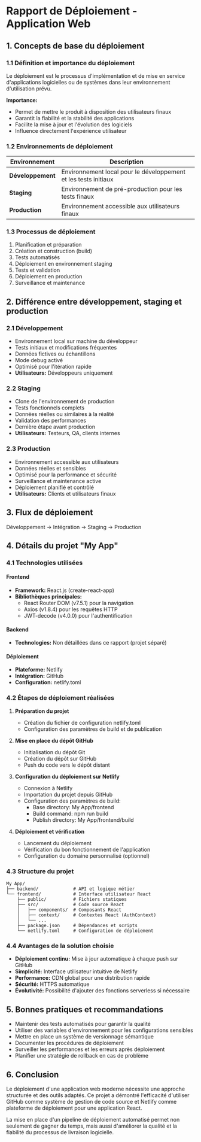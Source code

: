 # Rapport de Déploiement - Application Web

## 1. Concepts de base du déploiement

### 1.1 Définition et importance du déploiement

Le déploiement est le processus d'implémentation et de mise en service d'applications logicielles ou de systèmes dans leur environnement d'utilisation prévu.

**Importance:**
- Permet de mettre le produit à disposition des utilisateurs finaux
- Garantit la fiabilité et la stabilité des applications
- Facilite la mise à jour et l'évolution des logiciels
- Influence directement l'expérience utilisateur

### 1.2 Environnements de déploiement

| Environnement | Description |
|---------------|-------------|
| **Développement** | Environnement local pour le développement et les tests initiaux |
| **Staging** | Environnement de pré-production pour les tests finaux |
| **Production** | Environnement accessible aux utilisateurs finaux |

### 1.3 Processus de déploiement

1. Planification et préparation
2. Création et construction (build)
3. Tests automatisés
4. Déploiement en environnement staging
5. Tests et validation
6. Déploiement en production
7. Surveillance et maintenance

## 2. Différence entre développement, staging et production

### 2.1 Développement
- Environnement local sur machine du développeur
- Tests initiaux et modifications fréquentes
- Données fictives ou échantillons
- Mode debug activé
- Optimisé pour l'itération rapide
- **Utilisateurs:** Développeurs uniquement

### 2.2 Staging
- Clone de l'environnement de production
- Tests fonctionnels complets
- Données réelles ou similaires à la réalité
- Validation des performances
- Dernière étape avant production
- **Utilisateurs:** Testeurs, QA, clients internes

### 2.3 Production
- Environnement accessible aux utilisateurs
- Données réelles et sensibles
- Optimisé pour la performance et sécurité
- Surveillance et maintenance active
- Déploiement planifié et contrôlé
- **Utilisateurs:** Clients et utilisateurs finaux

## 3. Flux de déploiement
Développement → Intégration → Staging → Production

## 4. Détails du projet "My App"

### 4.1 Technologies utilisées

#### Frontend
- **Framework:** React.js (create-react-app)
- **Bibliothèques principales:**
  - React Router DOM (v7.5.1) pour la navigation
  - Axios (v1.8.4) pour les requêtes HTTP
  - JWT-decode (v4.0.0) pour l'authentification

#### Backend
- **Technologies:** Non détaillées dans ce rapport (projet séparé)

#### Déploiement
- **Plateforme:** Netlify
- **Intégration:** GitHub
- **Configuration:** netlify.toml

### 4.2 Étapes de déploiement réalisées

1. **Préparation du projet**
   - Création du fichier de configuration netlify.toml
   - Configuration des paramètres de build et de publication

2. **Mise en place du dépôt GitHub**
   - Initialisation du dépôt Git
   - Création du dépôt sur GitHub
   - Push du code vers le dépôt distant

3. **Configuration du déploiement sur Netlify**
   - Connexion à Netlify
   - Importation du projet depuis GitHub
   - Configuration des paramètres de build:
     - Base directory: My App/frontend
     - Build command: npm run build
     - Publish directory: My App/frontend/build

4. **Déploiement et vérification**
   - Lancement du déploiement
   - Vérification du bon fonctionnement de l'application
   - Configuration du domaine personnalisé (optionnel)

### 4.3 Structure du projet

```
My App/
├── backend/             # API et logique métier
└── frontend/            # Interface utilisateur React
    ├── public/          # Fichiers statiques
    ├── src/             # Code source React
    │   ├── components/  # Composants React
    │   ├── context/     # Contextes React (AuthContext)
    │   └── ...
    ├── package.json     # Dépendances et scripts
    └── netlify.toml     # Configuration de déploiement
```

### 4.4 Avantages de la solution choisie

- **Déploiement continu:** Mise à jour automatique à chaque push sur GitHub
- **Simplicité:** Interface utilisateur intuitive de Netlify
- **Performance:** CDN global pour une distribution rapide
- **Sécurité:** HTTPS automatique
- **Évolutivité:** Possibilité d'ajouter des fonctions serverless si nécessaire

## 5. Bonnes pratiques et recommandations

- Maintenir des tests automatisés pour garantir la qualité
- Utiliser des variables d'environnement pour les configurations sensibles
- Mettre en place un système de versionnage sémantique
- Documenter les procédures de déploiement
- Surveiller les performances et les erreurs après déploiement
- Planifier une stratégie de rollback en cas de problème

## 6. Conclusion

Le déploiement d'une application web moderne nécessite une approche structurée et des outils adaptés. Ce projet a démontré l'efficacité d'utiliser GitHub comme système de gestion de code source et Netlify comme plateforme de déploiement pour une application React.

La mise en place d'un pipeline de déploiement automatisé permet non seulement de gagner du temps, mais aussi d'améliorer la qualité et la fiabilité du processus de livraison logicielle.
